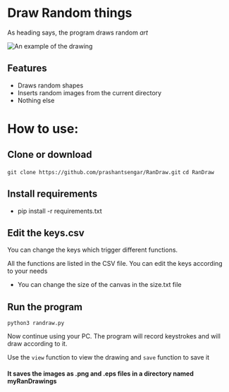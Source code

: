 # Draw Random things
As heading says, the program draws random _art_

![An example of the drawing](https://i.imgur.com/8dYLBrl.png)

## Features
- Draws random shapes
- Inserts random images from the current directory
- Nothing else

# How to use:

## Clone or download
`git clone https://github.com/prashantsengar/RanDraw.git`
`cd RanDraw`

## Install requirements
- pip install -r requirements.txt

## Edit the keys.csv
You can change the keys which trigger different functions.

All the functions are listed in the CSV file. You can edit the keys
according to your needs

- You can change the size of the canvas in the size.txt file

## Run the program
`python3 randraw.py`

Now continue using your PC. The program will record keystrokes
and will draw according to it.

Use the `view` function to view the drawing and `save` function to save it

#### It saves the images as .png and .eps files in a directory named myRanDrawings
